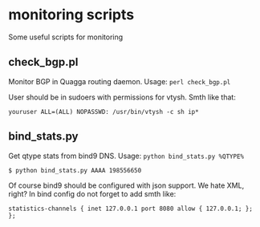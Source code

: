 # monitoring scripts

Some useful scripts for monitoring

## check_bgp.pl

Monitor BGP in Quagga routing daemon. Usage: `perl check_bgp.pl`

User should be in sudoers with permissions for vtysh. Smth like that:

`youruser ALL=(ALL) NOPASSWD: /usr/bin/vtysh -c sh ip*`

## bind_stats.py

Get qtype stats from bind9 DNS. Usage: `python bind_stats.py %QTYPE%`

`
$ python bind_stats.py AAAA
198556650
`

Of course bind9 should be configured with json support. We hate XML, right? In bind config do not forget to add smth like:

`
statistics-channels {
        inet 127.0.0.1 port 8080 allow { 127.0.0.1; };
};
`
